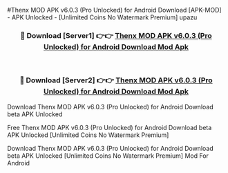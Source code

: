 #Thenx MOD APK v6.0.3 (Pro Unlocked) for Android Download [APK-MOD] - APK Unlocked - [Unlimited Coins No Watermark Premium] upazu



<div align="center">

<h3>🔴 Download [Server1] 👉👉 <a href="https://momento.my/?title=Thenx_MOD_APK_v6.0.3_(Pro_Unlocked)_for_Android_Download">Thenx MOD APK v6.0.3 (Pro Unlocked) for Android Download Mod Apk</a></h3><br>

<h3>🔴 Download [Server2] 👉👉 <a href="https://momento.my/?title=Thenx_MOD_APK_v6.0.3_(Pro_Unlocked)_for_Android_Download">Thenx MOD APK v6.0.3 (Pro Unlocked) for Android Download Mod Apk</a></h3>
</div>



Download Thenx MOD APK v6.0.3 (Pro Unlocked) for Android Download beta APK Unlocked

Free Thenx MOD APK v6.0.3 (Pro Unlocked) for Android Download beta APK Unlocked [Unlimited Coins No Watermark Premium]

Download Thenx MOD APK v6.0.3 (Pro Unlocked) for Android Download beta APK Unlocked [Unlimited Coins No Watermark Premium] Mod For Android

